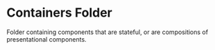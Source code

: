 # Containers Folder
Folder containing components that are stateful, or are compositions of presentational components.
